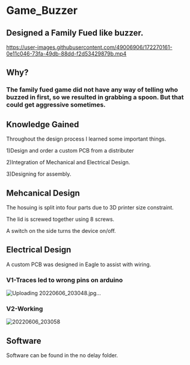 # Game_Buzzer
## Designed a Family Fued like buzzer. 
https://user-images.githubusercontent.com/49006906/172270161-0e11c046-73fa-49db-88dd-f2d53429879b.mp4
## Why?
### The family fued game did not have any way of telling who buzzed in first, so we resulted in grabbing a spoon. But that could get aggressive sometimes. 
## Knowledge Gained
Throughout the design process I learned some important things.

1)Design and order a custom PCB from a distributer

2)Integration of Mechanical and Electrical Design.

3)Designing for assembly.

## Mehcanical Design
The hosuing is split into four parts due to 3D printer size constraint. 

The lid is screwed together using 8 screws. 

A switch on the side turns the device on/off.

## Electrical Design
A custom PCB was designed in Eagle to assist with wiring. 

### V1-Traces led to wrong pins on arduino
![Uploading 20220606_203048.jpg…]()

### V2-Working
![20220606_203058](https://user-images.githubusercontent.com/49006906/172271182-2dc21ec3-9c1a-4711-b366-d9981e348664.jpg)


## Software
Software can be found in the no delay folder.
